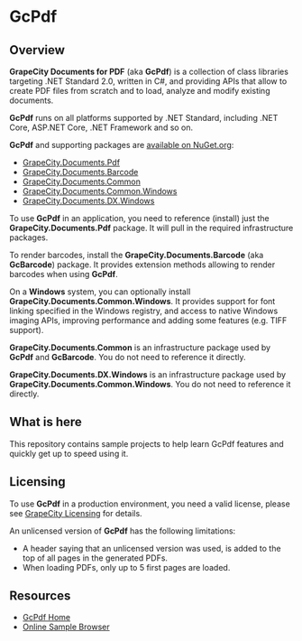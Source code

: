 # GcPdf

## Overview

**GrapeCity Documents for PDF** (aka **GcPdf**) is a collection of class libraries targeting .NET Standard 2.0, written in C#, and providing APIs that allow to create PDF files from scratch and to load, analyze and modify existing documents.

**GcPdf** runs on all platforms supported by .NET Standard, including .NET Core, ASP.NET Core, .NET Framework and so on.

**GcPdf** and supporting packages are [available on NuGet.org](https://www.nuget.org/packages?q=grapecity.documents):

- [GrapeCity.Documents.Pdf](https://www.nuget.org/packages/GrapeCity.Documents.Pdf/)
- [GrapeCity.Documents.Barcode](https://www.nuget.org/packages/GrapeCity.Documents.Barcode/)
- [GrapeCity.Documents.Common](https://www.nuget.org/packages/GrapeCity.Documents.Common/)
- [GrapeCity.Documents.Common.Windows](https://www.nuget.org/packages/GrapeCity.Common.Windows/)
- [GrapeCity.Documents.DX.Windows](https://www.nuget.org/packages/GrapeCity.DX.Windows/)

To use **GcPdf**  in an application, you need to reference (install) just the **GrapeCity.Documents.Pdf** package. It will pull in the required infrastructure packages.

To render barcodes, install the **GrapeCity.Documents.Barcode** (aka **GcBarcode**) package. It provides extension methods allowing to render barcodes when using **GcPdf**.

On a **Windows** system, you can optionally install **GrapeCity.Documents.Common.Windows**. It provides support for font linking specified in the Windows registry, and access to native Windows imaging APIs, improving performance and adding some features (e.g. TIFF support).

**GrapeCity.Documents.Common** is an infrastructure package used by **GcPdf** and **GcBarcode**. You do not need to reference it directly. 

**GrapeCity.Documents.DX.Windows** is an infrastructure package used by
**GrapeCity.Documents.Common.Windows**. You do not need to reference
it directly.

## What is here

This repository contains sample projects to help learn GcPdf features and quickly get up to speed using it.

## Licensing

To use **GcPdf** in a production environment, you need a valid license, please see [GrapeCity Licensing](https://www.grapecity.com/en/licensing/grapecity/) for details.

An unlicensed version of **GcPdf** has the following limitations:

- A header saying that an unlicensed version was used, is added to the top of all pages in the generated PDFs.
- When loading PDFs, only up to 5 first pages are loaded.


## Resources

- [GcPdf Home](https://www.grapecity.com/en/documents-api-pdf)
- [Online Sample Browser](http://demos.componentone.com/gcdocs/gcpdf)

